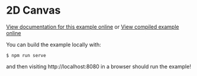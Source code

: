 # 2D Canvas

[View documentation for this example online][dox] or [View compiled example
online][compiled]

[compiled]: https://wasm-bindgen.github.io/wasm-bindgen/exbuild/canvas/
[dox]: https://wasm-bindgen.github.io/wasm-bindgen/examples/2d-canvas.html

You can build the example locally with:

```
$ npm run serve
```

and then visiting http://localhost:8080 in a browser should run the example!
